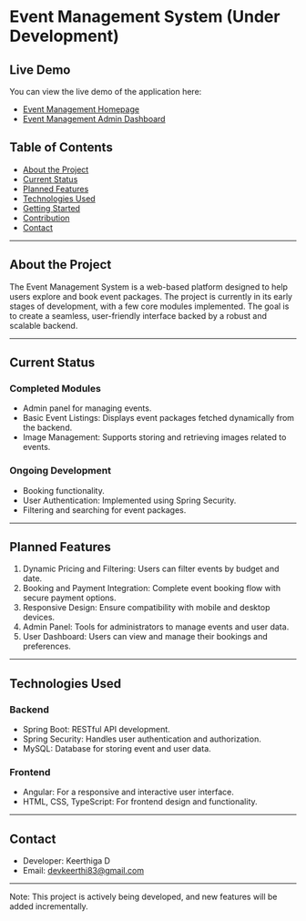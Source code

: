 
# Event Management System (Under Development)


## Live Demo
You can view the live demo of the application here:
- [Event Management Homepage](https://keerthiga26.github.io/Event-Management-/homepage)
- [Event Management Admin Dashboard](https://keerthiga26.github.io/Event-Management-/dashboard/home)


## Table of Contents
- [About the Project](#about-the-project)
- [Current Status](#current-status)
- [Planned Features](#planned-features)
- [Technologies Used](#technologies-used)
- [Getting Started](#getting-started)
- [Contribution](#contribution)
- [Contact](#contact)

---

## About the Project
The Event Management System is a web-based platform designed to help users explore and book event packages. The project is currently in its early stages of development, with a few core modules implemented. The goal is to create a seamless, user-friendly interface backed by a robust and scalable backend.

---

## Current Status
### Completed Modules
- Admin panel for managing events.
- Basic Event Listings: Displays event packages fetched dynamically from the backend.
- Image Management: Supports storing and retrieving images related to events.

### Ongoing Development
- Booking functionality.
- User Authentication: Implemented using Spring Security.
- Filtering and searching for event packages.

---

## Planned Features
1. Dynamic Pricing and Filtering: Users can filter events by budget and date.
2. Booking and Payment Integration: Complete event booking flow with secure payment options.
3. Responsive Design: Ensure compatibility with mobile and desktop devices.
4. Admin Panel: Tools for administrators to manage events and user data.
5. User Dashboard: Users can view and manage their bookings and preferences.

---

## Technologies Used
### Backend
- Spring Boot: RESTful API development.
- Spring Security: Handles user authentication and authorization.
- MySQL: Database for storing event and user data.

### Frontend
- Angular: For a responsive and interactive user interface.
- HTML, CSS, TypeScript: For frontend design and functionality.




---

## Contact
- Developer: Keerthiga D
- Email: devkeerthi83@gmail.com


---

Note: This project is actively being developed, and new features will be added incrementally.
